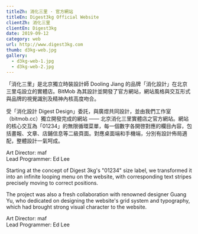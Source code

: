 ```yaml
---
titleZh: 消化三里 · 官方網站
titleEn: Digest3kg Official Website
clientZh: 消化三里
clientEn: Digest3kg
date: 2019-09-12
category: web
url: http://www.digest3kg.com
thumb: d3kg-web.jpg
gallery:
  - d3kg-web-1.jpg
  - d3kg-web-2.jpg
---
```


「消化三里」是北京獨立時裝設計師 Dooling Jiang 的品牌「消化設計」在北京三里屯設立的實體店。BitMob 為其設計並開發了官方網站，網站風格與交互形式與品牌的視覺識別及精神內核高度吻合。

受「消化設計 Digest Design」委託，與廣煜共同設計，並由我們工作室（bitmob.cc）獨立開發完成的網站 —— 北京消化三里實體店之官方網站。網站的核心交互為「01234」的無限循環菜單，每一個數字各開啓對應的欄目內容，包括畫報、文章、店鋪信息等二級頁面。對應桌面端和手機端，分別有設計佈局適配，整體設計一氣呵成。

Art Director: maf<br/>Lead Programmer: Ed Lee

<!-- lang -->

Starting at the concept of Digest 3kg's "01234" size label, we transformed it into an infinite looping menu on the website, with corresponding text stripes precisely moving to correct positions.

The project was also a fresh collaboration with renowned designer Guang Yu, who dedicated on designing the website's grid system and typography, which had brought strong visual character to the website.

Art Director: maf<br/>Lead Programmer: Ed Lee
